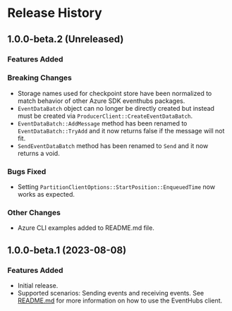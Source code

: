 # Release History

## 1.0.0-beta.2 (Unreleased)

### Features Added

### Breaking Changes

- Storage names used for checkpoint store have been normalized to match behavior of other Azure SDK eventhubs packages.
- `EventDataBatch` object can no longer be directly created but instead must be created via `ProducerClient::CreateEventDataBatch`.
- `EventDataBatch::AddMessage` method has been renamed to `EventDataBatch::TryAdd` and it now returns false if the message will not fit.
- `SendEventDataBatch` method has been renamed to `Send` and it now returns a void.

### Bugs Fixed

- Setting `PartitionClientOptions::StartPosition::EnqueuedTime` now works as expected.

### Other Changes

- Azure CLI examples added to README.md file.

## 1.0.0-beta.1 (2023-08-08)

### Features Added

- Initial release.
- Supported scenarios: Sending events and receiving events.
See [README.md](https://github.com/Azure/azure-sdk-for-cpp/blob/main/sdk/eventhubs/azure-messaging-eventhubs/README.md) for more information on how to use the EventHubs client.
